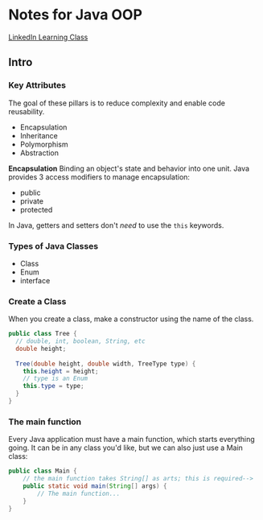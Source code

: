 # Notes for Java OOP

[LinkedIn Learning Class](https://www.linkedin.com/learning/java-object-oriented-programming-2/)

## Intro

### Key Attributes

The goal of these pillars is to reduce complexity and enable code reusability.

- Encapsulation
- Inheritance
- Polymorphism
- Abstraction

**Encapsulation**
Binding an object's state and behavior into one unit.
Java provides 3 access modifiers to manage encapsulation:
- public
- private
- protected

In Java, getters and setters don't _need_ to use the `this` keywords.


### Types of Java Classes

- Class
- Enum
- interface

### Create a Class

When you create a class, make a constructor using the name of the class.

```java
public class Tree {
  // double, int, boolean, String, etc
  double height;
  
  Tree(double height, double width, TreeType type) {
    this.height = height;
    // type is an Enum
    this.type = type;
  }
}
```

### The main function
Every Java application must have a main function, which starts everything going. It can be in any class you'd like, but we can also just use a Main class:
```java
public class Main {
    // the main function takes String[] as arts; this is required-->
    public static void main(String[] args) {
        // The main function...
    }
}
```


